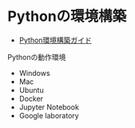 Pythonの環境構築
========

* [Python環境構築ガイド](https://www.python.jp/install/install.html)

Pythonの動作環境
* Windows
* Mac
* Ubuntu
* Docker
* Jupyter Notebook
* Google laboratory 

